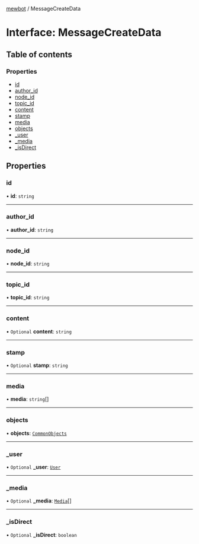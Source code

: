 [mewbot](../README.md) / MessageCreateData

# Interface: MessageCreateData

## Table of contents

### Properties

- [id](MessageCreateData.md#id)
- [author\_id](MessageCreateData.md#author_id)
- [node\_id](MessageCreateData.md#node_id)
- [topic\_id](MessageCreateData.md#topic_id)
- [content](MessageCreateData.md#content)
- [stamp](MessageCreateData.md#stamp)
- [media](MessageCreateData.md#media)
- [objects](MessageCreateData.md#objects)
- [\_user](MessageCreateData.md#_user)
- [\_media](MessageCreateData.md#_media)
- [\_isDirect](MessageCreateData.md#_isdirect)

## Properties

### id

• **id**: `string`

___

### author\_id

• **author\_id**: `string`

___

### node\_id

• **node\_id**: `string`

___

### topic\_id

• **topic\_id**: `string`

___

### content

• `Optional` **content**: `string`

___

### stamp

• `Optional` **stamp**: `string`

___

### media

• **media**: `string`[]

___

### objects

• **objects**: [`CommonObjects`](CommonObjects.md)

___

### \_user

• `Optional` **\_user**: [`User`](User.md)

___

### \_media

• `Optional` **\_media**: [`Media`](Media.md)[]

___

### \_isDirect

• `Optional` **\_isDirect**: `boolean`
